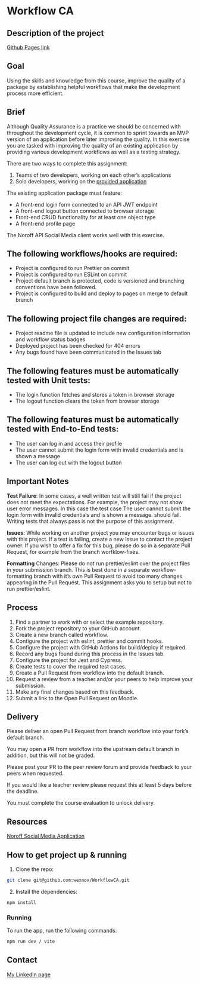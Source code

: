 # Workflow CA

## Description of the project

[Github Pages link](https://wexnox.github.io/WorkflowCA/)

## Goal
Using the skills and knowledge from this course, improve the quality of a package by establishing helpful workflows that make the development process more efficient.

## Brief
Although Quality Assurance is a practice we should be concerned with throughout the development cycle, it is common to sprint towards an MVP version of an application before later improving the quality. In this exercise you are tasked with improving the quality of an existing application by providing various development workflows as well as a testing strategy.

There are two ways to complete this assignment:

1. Teams of two developers, working on each other’s applications
2. Solo developers, working on the [provided application](https://github.com/noroffFEU/social-media-client)

The existing application package must feature:

* A front-end login form connected to an API JWT endpoint
* A front-end logout button connected to browser storage
* Front-end CRUD functionality for at least one object type
* A front-end profile page

The Noroff API Social Media client works well with this exercise.

## The following workflows/hooks are required:

* Project is configured to run Prettier on commit
* Project is configured to run ESLint on commit
* Project default branch is protected, code is versioned and branching conventions have been followed.
* Project is configured to build and deploy to pages on merge to default branch

## The following project file changes are required:

* Project readme file is updated to include new configuration information and workflow status badges
* Deployed project has been checked for 404 errors
* Any bugs found have been communicated in the Issues tab

## The following features must be automatically tested with Unit tests:
* The login function fetches and stores a token in browser storage
* The logout function clears the token from browser storage

## The following features must be automatically tested with End-to-End tests:

* The user can log in and access their profile
* The user cannot submit the login form with invalid credentials and is shown a message
* The user can log out with the logout button

## Important Notes

**Test Failure**: In some cases, a well written test will still fail if the project does not meet the expectations. For example, the project may not show user error messages. In this case the test case The user cannot submit the login form with invalid credentials and is shown a message. should fail. Writing tests that always pass is not the purpose of this assignment.

**Issues**: While working on another project you may encounter bugs or issues with this project. If a test is failing, create a new Issue to contact the project owner. If you wish to offer a fix for this bug, please do so in a separate Pull Request, for example from the branch worfklow-fixes.

**Formatting** Changes: Please do not run prettier/eslint over the project files in your submission branch. This is best done in a separate workflow-formatting branch with it’s own Pull Request to avoid too many changes appearing in the Pull Request. This assignment asks you to setup but not to run prettier/eslint.

## Process
1. Find a partner to work with or select the example repository.
2. Fork the project repository to your GitHub account.
3. Create a new branch called workflow.
4. Configure the project with eslint, prettier and commit hooks.
5. Configure the project with GitHub Actions for build/deploy if required.
6. Record any bugs found during this process in the Issues tab.
7. Configure the project for Jest and Cypress.
8. Create tests to cover the required test cases.
9. Create a Pull Request from workflow into the default branch.
10. Request a review from a teacher and/or your peers to help improve your submission.
11. Make any final changes based on this feedback.
12. Submit a link to the Open Pull Request on Moodle.

## Delivery
Please deliver an open Pull Request from branch workflow into your fork’s default branch.

You may open a PR from workflow into the upstream default branch in addition, but this will not be graded.

Please post your PR to the peer review forum and provide feedback to your peers when requested.

If you would like a teacher review please request this at least 5 days before the deadline.

You must complete the course evaluation to unlock delivery.

## Resources
[Noroff Social Media Application](https://github.com/noroffFEU/social-media-client)


## How to get project up & running

1. Clone the repo:

```bash
git clone git@github.com:wexnox/WorkflowCA.git
```

2. Install the dependencies:

```
npm install
```

### Running

To run the app, run the following commands:

```bash
npm run dev / vite
```

## Contact


[My LinkedIn page](www.linkedin.com)